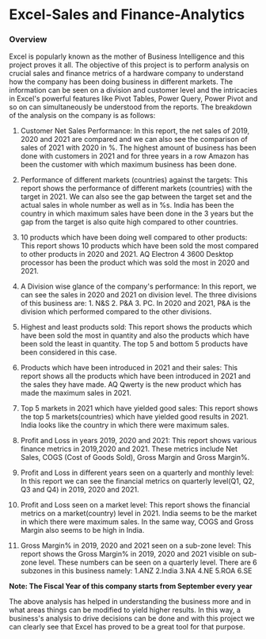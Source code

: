 # Excel-Sales and Finance-Analytics

### Overview ###
Excel is popularly known as the mother of Business Intelligence and this project proves it all.
The objective of this project is to perform analysis on crucial sales and finance metrics of a hardware company to understand how the company has been doing business in different markets. The information can be seen on a division and customer level and the intricacies in Excel's powerful features like Pivot Tables, Power Query, Power Pivot and so on can simultaneously be understood from the reports. The breakdown of the analysis on the company is as follows:

1. Customer Net Sales Performance: In this report, the net sales of 2019, 2020 and 2021 are compared and we can also see the comparison of sales of 2021 with 2020 in %. The highest amount of business has been done with customers in 2021 and for three years in a row Amazon has been the customer with which maximum business has been done.

2. Performance of different markets (countries) against the targets: This report shows the performance of different markets (countries) with the target in 2021. We can also see the gap between the target set and the actual sales in whole number as well as in %s. India has been the country in which maximum sales have been done in the 3 years but the gap from the target is also quite high compared to other countries.

3. 10 products which have been doing well compared to other products: This report shows 10 products which have been sold the most compared to other products in 2020 and 2021. AQ Electron 4 3600 Desktop processor has been the product which was sold the most in 2020 and 2021.

4. A Division wise glance of the company's performance: In this report, we can see the sales in 2020 and 2021 on division level. The three divisions of this business are: 1. N&S 2. P&A 3. PC. In 2020 and 2021, P&A is the division which performed compared to the other divisions.

5. Highest and least products sold: This report shows the products which have been sold the most in quantity and also the products which have been sold the least in quantity. The top 5 and bottom 5 products have been considered in this case.

6. Products which have been introduced in 2021 and their sales: This report shows all the products which have been introduced in 2021 and the sales they have made. AQ Qwerty is the new product which has made the maximum sales in 2021.

7. Top 5 markets in 2021 which have yielded good sales: This report shows the top 5 markets(countries) which have yielded good results in 2021. India looks like the country in which there were maximum sales.

8. Profit and Loss in years 2019, 2020 and 2021: This report shows various finance metrics in 2019,2020 and 2021. These metrics include Net Sales, COGS (Cost of Goods Sold), Gross Margin and Gross Margin%. 

9. Profit and Loss in different years seen on a quarterly and monthly level: In this report we can see the financial metrics on quarterly level(Q1, Q2, Q3 and Q4) in 2019, 2020 and 2021.

10. Profit and Loss seen on a market level: This report shows the financial metrics on a market(country) level in 2021. India seems to be the market in which there were maximum sales. In the same way, COGS and Gross Margin also seems to be high in India.

11. Gross Margin% in 2019, 2020 and 2021 seen on a sub-zone level: This report shows the Gross Margin% in 2019, 2020 and 2021 visible on sub-zone level. These numbers can be seen on a quarterly level. There are 6 subzones in this business namely: 1.ANZ 2.India 3.NA 4.NE 5.ROA 6.SE 

**Note: The Fiscal Year of this company starts from September every year**

The above analysis has helped in understanding the business more and in what areas things can be modified to yield higher results. In this way, a business's analysis to drive decisions can be done and with this project we can clearly see that Excel has proved to be a great tool for that purpose.

